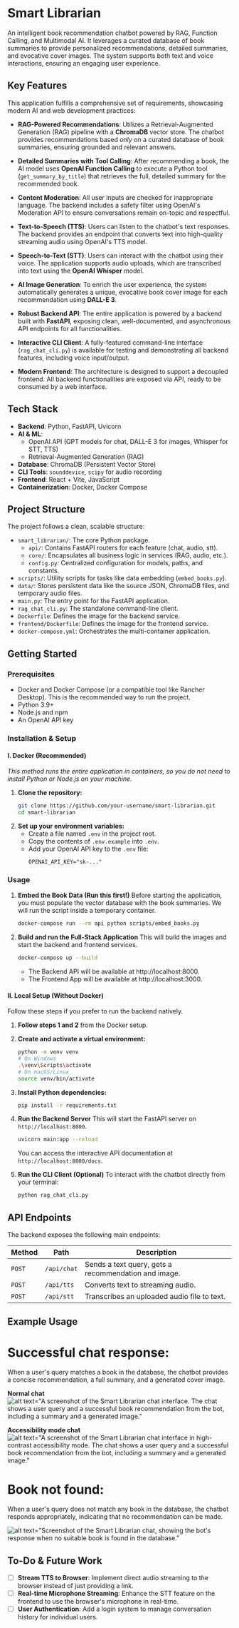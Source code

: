 # Smart Librarian

An intelligent book recommendation chatbot powered by RAG, Function Calling, and Multimodal AI.
It leverages a curated database of book summaries to provide personalized recommendations, detailed summaries, and
evocative cover images. The system supports both text and voice interactions, ensuring an engaging user experience.

## Key Features

This application fulfills a comprehensive set of requirements, showcasing modern AI and web development practices:

- **RAG-Powered Recommendations**: Utilizes a Retrieval-Augmented Generation (RAG) pipeline with a **ChromaDB** vector
  store. The chatbot provides recommendations based *only* on a curated database of book summaries, ensuring grounded
  and relevant answers.

- **Detailed Summaries with Tool Calling**: After recommending a book, the AI model uses **OpenAI Function Calling**
  to execute a Python tool (`get_summary_by_title`) that retrieves the full, detailed summary for the recommended book.

- **Content Moderation**: All user inputs are checked for inappropriate language. The backend includes a safety
  filter using OpenAI's Moderation API to ensure conversations remain on-topic and respectful.

- **Text-to-Speech (TTS)**: Users can listen to the chatbot's text responses. The backend provides an endpoint that
  converts text into high-quality streaming audio using OpenAI's TTS model.

- **Speech-to-Text (STT)**: Users can interact with the chatbot using their voice. The application supports audio
  uploads, which are transcribed into text using the **OpenAI Whisper** model.

- **AI Image Generation**: To enrich the user experience, the system automatically generates a unique, evocative book
  cover image for each recommendation using **DALL-E 3**.

- **Robust Backend API**: The entire application is powered by a backend built with **FastAPI**, exposing clean,
  well-documented, and asynchronous API endpoints for all functionalities.

- **Interactive CLI Client**: A fully-featured command-line interface (`rag_chat_cli.py`) is available for testing and
  demonstrating all backend features, including voice input/output.

- **Modern Frontend**: The architecture is designed to support a decoupled frontend. All backend
  functionalities are exposed via API, ready to be consumed by a web interface.

## Tech Stack

- **Backend**: Python, FastAPI, Uvicorn
- **AI & ML**:
    - OpenAI API (GPT models for chat, DALL-E 3 for images, Whisper for STT, TTS)
    - Retrieval-Augmented Generation (RAG)
- **Database**: ChromaDB (Persistent Vector Store)
- **CLI Tools**: `sounddevice`, `scipy` for audio recording
- **Frontend**: React + Vite, JavaScript
- **Containerization**: Docker, Docker Compose

## Project Structure

The project follows a clean, scalable structure:

- `smart_librarian/`: The core Python package.
    - `api/`: Contains FastAPI routers for each feature (chat, audio, stt).
    - `core/`: Encapsulates all business logic in services (RAG, audio, etc.).
    - `config.py`: Centralized configuration for models, paths, and constants.
- `scripts/`: Utility scripts for tasks like data embedding (`embed_books.py`).
- `data/`: Stores persistent data like the source JSON, ChromaDB files, and temporary audio files.
- `main.py`: The entry point for the FastAPI application.
- `rag_chat_cli.py`: The standalone command-line client.
- `Dockerfile`: Defines the image for the backend service.
- `frontend/Dockerfile`: Defines the image for the frontend service.
- `docker-compose.yml`: Orchestrates the multi-container application.

## Getting Started

### Prerequisites

- Docker and Docker Compose (or a compatible tool like Rancher Desktop). This is the recommended way to run the project.
- Python 3.9+
- Node.js and npm
- An OpenAI API key

### Installation & Setup

#### I. Docker (Recommended)

*This method runs the entire application in containers, so you do not need to install Python or Node.js on your
machine.*

1. **Clone the repository:**
   ```bash
   git clone https://github.com/your-username/smart-librarian.git
   cd smart-librarian
   ```
2. **Set up your environment variables:**
    - Create a file named `.env` in the project root.
    - Copy the contents of `.env.example` into `.env`.
    - Add your OpenAI API key to the `.env` file:
      ```env
      OPENAI_API_KEY="sk-..."
      ```

### Usage

1. **Embed the Book Data (Run this first!)**
   Before starting the application, you must populate the vector database with the book summaries. We will run the
   script inside a temporary container.
   ```bash
   docker-compose run --rm api python scripts/embed_books.py
   ```

2. **Build and run the Full-Stack Application**
   This will build the images and start the backend and frontend services.
   ```bash
   docker-compose up --build
   ```
    - The Backend API will be available at http://localhost:8000.
    - The Frontend App will be available at http://localhost:3000.

#### II. Local Setup (Without Docker)

Follow these steps if you prefer to run the backend natively.

1. **Follow steps 1 and 2** from the Docker setup.

2. **Create and activate a virtual environment:**
   ```bash
   python -m venv venv
   # On Windows
   .\venv\Scripts\activate
   # On macOS/Linux
   source venv/bin/activate
   ```

3. **Install Python dependencies:**
   ```bash
   pip install -r requirements.txt
   ```

4. **Run the Backend Server**
   This will start the FastAPI server on `http://localhost:8000`.
   ```bash
   uvicorn main:app --reload
   ```
   You can access the interactive API documentation at `http://localhost:8000/docs`.

5. **Run the CLI Client (Optional)**
   To interact with the chatbot directly from your terminal:
   ```bash
   python rag_chat_cli.py
   ```

## API Endpoints

The backend exposes the following main endpoints:

| Method | Path        | Description                                          |
|--------|-------------|------------------------------------------------------|
| `POST` | `/api/chat` | Sends a text query, gets a recommendation and image. |
| `POST` | `/api/tts`  | Converts text to streaming audio.                    |
| `POST` | `/api/stt`  | Transcribes an uploaded audio file to text.          |

## Example Usage

# Successful chat response:

When a user's query matches a book in the database, the chatbot provides a concise recommendation, a full summary, and a
generated cover image.

**Normal chat**
![alt text="A screenshot of the Smart Librarian chat interface. The chat shows a user query and a successful book recommendation from the bot, including a summary and a generated image."](prompt_examples/successful_result_ui.png)

**Accessibility mode chat**
![alt text="A screenshot of the Smart Librarian chat interface in high-contrast accessibility mode. The chat shows a user query and a successful book recommendation from the bot, including a summary and a generated image."](prompt_examples/successful_result_accessibility_mode_ui.png)

# Book not found:

When a user's query does not match any book in the database, the chatbot responds appropriately, indicating that no
recommendation can be made.

![alt text="Screenshot of the Smart Librarian chat, showing the bot's response when no suitable book is found in the database."](prompt_examples/book_not_found_ui.png)

## To-Do & Future Work

-   [ ] **Stream TTS to Browser**: Implement direct audio streaming to the browser instead of just providing a link.
-   [ ] **Real-time Microphone Streaming**: Enhance the STT feature on the frontend to use the browser's microphone in
    real-time.
-   [ ] **User Authentication**: Add a login system to manage conversation history for individual users.
